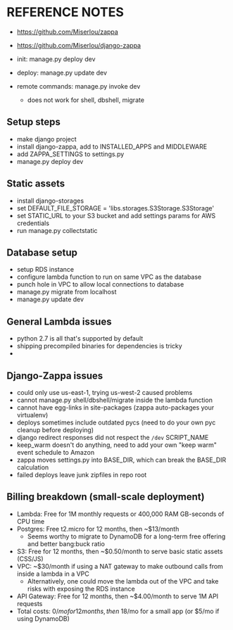 # REFERENCE NOTES

- https://github.com/Miserlou/zappa
- https://github.com/Miserlou/django-zappa


- init: manage.py deploy dev
- deploy: manage.py update dev
- remote commands: manage.py invoke dev
    - does not work for shell, dbshell, migrate

## Setup steps
- make django project
- install django-zappa, add to INSTALLED_APPS and MIDDLEWARE
- add ZAPPA_SETTINGS to settings.py
- manage.py deploy dev

## Static assets
- install django-storages
- set DEFAULT_FILE_STORAGE = 'libs.storages.S3Storage.S3Storage'
- set STATIC_URL to your S3 bucket and add settings params for AWS credentials
- run manage.py collectstatic

## Database setup
- setup RDS instance
- configure lambda function to run on same VPC as the database
- punch hole in VPC to allow local connections to database
- manage.py migrate from localhost
- manage.py update dev

## General Lambda issues
- python 2.7 is all that's supported by default
- shipping precompiled binaries for dependencies is tricky
- 

## Django-Zappa issues
- could only use us-east-1, trying us-west-2 caused problems
- cannot manage.py shell/dbshell/migrate inside the lambda function
- cannot have egg-links in site-packages (zappa auto-packages your virtualenv)
- deploys sometimes include outdated pycs (need to do your own pyc cleanup before deploying)
- django redirect responses did not respect the `/dev` SCRIPT_NAME
- keep_warm doesn't do anything, need to add your own "keep warm" event schedule to Amazon
- zappa moves settings.py into BASE_DIR, which can break the BASE_DIR calculation
- failed deploys leave junk zipfiles in repo root

## Billing breakdown (small-scale deployment)
- Lambda: Free for 1M monthly requests or 400,000 RAM GB-seconds of CPU time
- Postgres: Free t2.micro for 12 months, then ~$13/month
    - Seems worthy to migrate to DynamoDB for a long-term free offering and better bang:buck ratio
- S3: Free for 12 months, then ~$0.50/month to serve basic static assets (CSS/JS)
- VPC: ~$30/month if using a NAT gateway to make outbound calls from inside a lambda in a VPC
    - Alternatively, one could move the lambda out of the VPC and take risks with exposing the RDS instance
- API Gateway: Free for 12 months, then ~$4.00/month to serve 1M API requests
- Total costs: $0/mo for 12 months, then ~$18/mo for a small app (or $5/mo if using DynamoDB)
